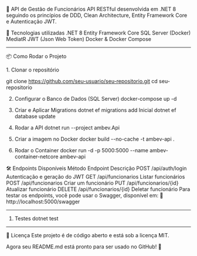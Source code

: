 🚀 API de Gestão de Funcionários
API RESTful desenvolvida em .NET 8 seguindo os princípios de DDD, Clean Architecture, Entity Framework Core e Autenticação JWT.

📌 Tecnologias utilizadas
.NET 8
Entity Framework Core
SQL Server (Docker)
MediatR
JWT (Json Web Token)
Docker & Docker Compose

-------------------------------------------------------------------------------

📦 Como Rodar o Projeto

1️. Clonar o repositório

git clone https://github.com/seu-usuario/seu-repositorio.git
cd seu-repositorio

2. Configurar o Banco de Dados (SQL Server)
docker-compose up -d

3. Criar e Aplicar Migrations
dotnet ef migrations add Inicial
dotnet ef database update

4. Rodar a API
dotnet run --project ambev.Api

5. Criar a imagem no Docker
docker build --no-cache -t ambev-api .

6. Rodar o Container
docker run -d -p 5000:5000 --name ambev-container-netcore ambev-api

🛠 Endpoints Disponíveis
Método	Endpoint	Descrição
POST	/api/auth/login	Autenticação e geração do JWT
GET	/api/funcionarios	Listar funcionários
POST	/api/funcionarios	Criar um funcionário
PUT	/api/funcionarios/{id}	Atualizar funcionário
DELETE	/api/funcionarios/{id}	Deletar funcionário
Para testar os endpoints, você pode usar o Swagger, disponível em:
🔗 http://localhost:5000/swagger


--------------------------------------------------------------------------------
1. Testes
dotnet test

--------------------------------------------------------------------------------
📜 Licença
Este projeto é de código aberto e está sob a licença MIT.

Agora seu README.md está pronto para ser usado no GitHub! 🚀
